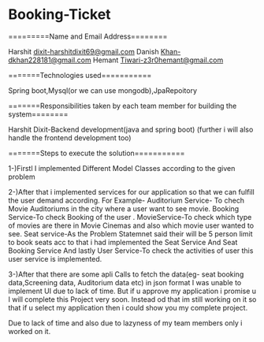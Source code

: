 # Booking-Ticket
=========Name and Email Address========

Harshit dixit-harshitdixit69@gmail.com
Danish Khan-dkhan228181@gmail.com
Hemant Tiwari-z3r0hemant@gmail.com

=======Technologies used===========

Spring boot,Mysql(or we can use mongodb),JpaRepoitory

=======Responsibilities taken by each team member for building the system========

Harshit Dixit-Backend development(java and spring boot)
(further i will also handle the frontend development too)

=======Steps to execute the solution===========

1-)Firstl I implemented Different Model Classes according to the given problem

2-)After that i implemented services for our application so that we can fulfill the user demand according.
For Example-
Auditorium Service- To chech Movie Auditoriums in the city where a user want to see movie.
Booking Service-To check Booking of the user .
MovieService-To check which type of movies are there in Movie Cinemas and also which movie user wanted to see.
Seat service-As the Problem Statemnet said their will be 5 person limit to book seats acc to that i had implemented the Seat Service And Seat Booking Service
And lastly
User Service-To check the activities of user this user service is implemented.

3-)After that there are some apli Calls to fetch the data(eg- seat booking data,Screening data, Auditorium data etc) in json format
I was unable to implement UI due to lack of time.
But if u approve my application i promise u I will complete this Project very soon.
Instead od that im still working on it so that if u select my application then i could show you my complete project.

Due to lack of time and also due to lazyness of my team members only i worked on it.

